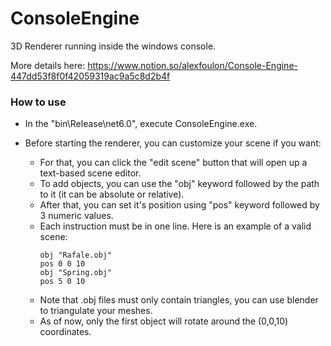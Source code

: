 # ConsoleEngine
3D Renderer running inside the windows console.

More details here:
https://www.notion.so/alexfoulon/Console-Engine-447dd53f8f0f42059319ac9a5c8d2b4f

### How to use
- In the "bin\Release\net6.0", execute ConsoleEngine.exe.

- Before starting the renderer, you can customize your scene if you want:
  - For that, you can click the "edit scene" button that will open up a text-based scene editor.
  - To add objects, you can use the "obj" keyword followed by the path to it (it can be absolute or relative).
  - After that, you can set it's position using "pos" keyword followed by 3 numeric values.
  - Each instruction must be in one line. Here is an example of a valid scene:
    ```
    obj "Rafale.obj"
    pos 0 0 10
    obj "Spring.obj"
    pos 5 0 10
    ```
  - Note that .obj files must only contain triangles, you can use blender to triangulate your meshes.
  - As of now, only the first object will rotate around the (0,0,10) coordinates.
